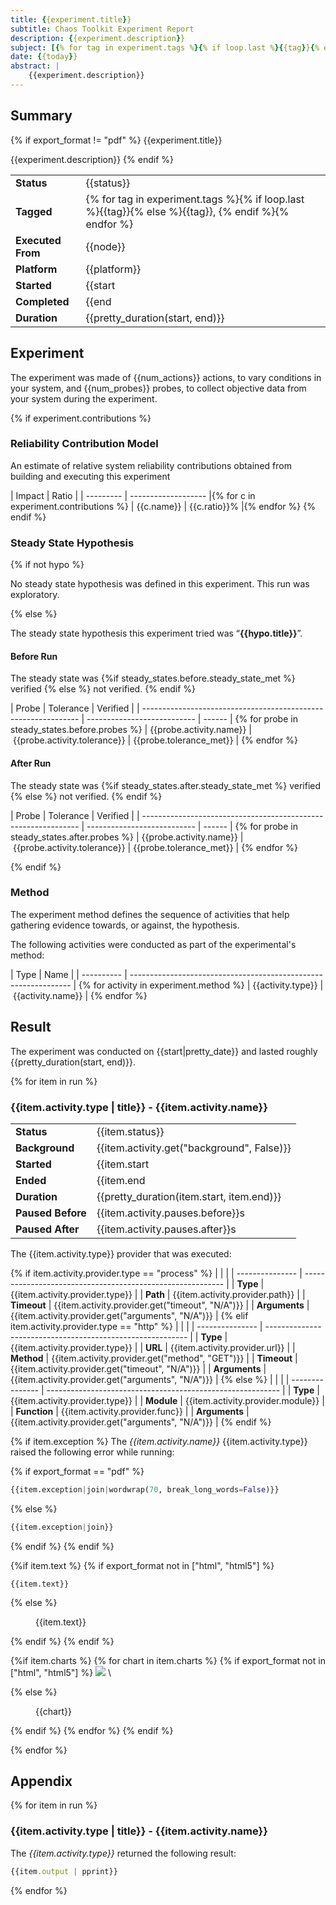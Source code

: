 ```yaml
---
title: {{experiment.title}}
subtitle: Chaos Toolkit Experiment Report
description: {{experiment.description}}
subject: [{% for tag in experiment.tags %}{% if loop.last %}{{tag}}{% else %}{{tag}}, {% endif %}{% endfor %}]
date: {{today}}
abstract: |
    {{experiment.description}}
---
```


## Summary
{% if export_format != "pdf" %}
{{experiment.title}}

{{experiment.description}}
{% endif %}

|                               |                     |
| ----------------------------- | ------------------- |
| **Status**                    | {{status}} |
| **Tagged**                    | {% for tag in experiment.tags %}{% if loop.last %}{{tag}}{% else %}{{tag}}, {% endif %}{% endfor %} |
| **Executed From**             | {{node}} |
| **Platform**                  | {{platform}} |
| **Started**                   | {{start | pretty_date}} | 
| **Completed**                 | {{end | pretty_date}} |
| **Duration**                  | {{pretty_duration(start, end)}} |

## Experiment

The experiment was made of {{num_actions}} actions, to vary conditions in your
system, and {{num_probes}} probes, to collect objective data from your system
during the experiment.

{% if experiment.contributions %}
### Reliability Contribution Model

An estimate of relative system reliability contributions obtained from building
and executing this experiment

| Impact     | Ratio |
| ---------  | ------------------- |{% for c in experiment.contributions %}
| {{c.name}} | {{c.ratio}}% |{% endfor %}
{% endif %}

### Steady State Hypothesis

{% if not hypo %}

No steady state hypothesis was defined in this experiment. This run was
exploratory.

{% else %}

The steady state hypothesis this experiment tried was
&ldquo;**{{hypo.title}}**&rdquo;.

#### Before Run

The steady state was {%if steady_states.before.steady_state_met %} verified {% else %} not verified. {% endif %}

|  Probe                                                         |  Tolerance                  | Verified |
| -------------------------------------------------------------- | --------------------------- | ------ | {% for probe in steady_states.before.probes %}
| {{probe.activity.name}}     | {{probe.activity.tolerance}}         | {{probe.tolerance_met}} | {% endfor %}

#### After Run

The steady state was {%if steady_states.after.steady_state_met %} verified {% else %} not verified. {% endif %}

|  Probe                                                         |  Tolerance                  | Verified |
| -------------------------------------------------------------- | --------------------------- | ------ | {% for probe in steady_states.after.probes %}
| {{probe.activity.name}}     | {{probe.activity.tolerance}}         | {{probe.tolerance_met}} | {% endfor %}

{% endif %}

### Method

The experiment method defines the sequence of activities that help gathering
evidence towards, or against, the hypothesis.

The following activities were conducted as part of the experimental's method:

|  Type      |  Name                                                           |
| ---------- | --------------------------------------------------------------- | {% for activity in experiment.method %}
| {{activity.type}} | {{activity.name}} | {% endfor %}

## Result

The experiment was conducted on {{start|pretty_date}} and lasted roughly
{{pretty_duration(start, end)}}.

{% for item in run %}
### {{item.activity.type | title}} - {{item.activity.name}}

|                       |               |
| --------------------- | ------------- |
| **Status**            | {{item.status}} |
| **Background**        | {{item.activity.get("background", False)}} |
| **Started**           | {{item.start | pretty_date}} | 
| **Ended**             | {{item.end | pretty_date}} |
| **Duration**          | {{pretty_duration(item.start, item.end)}} | {% if item.activity.get("pauses", {}).get("before") %}
| **Paused Before**     | {{item.activity.pauses.before}}s | {% endif %} {% if item.activity.get("pauses", {}).get("after") %}
| **Paused After**      | {{item.activity.pauses.after}}s | {% endif %}

The {{item.activity.type}} provider that was executed:

{% if item.activity.provider.type == "process" %}
|                 |                                                            |
| --------------- | ---------------------------------------------------------- |
| **Type**        | {{item.activity.provider.type}} |
| **Path**        | {{item.activity.provider.path}} |
| **Timeout**     | {{item.activity.provider.get("timeout", "N/A")}} | 
| **Arguments**   | {{item.activity.provider.get("arguments", "N/A")}} | 
{% elif item.activity.provider.type == "http"  %}
|                 |                                                            |
| --------------- | ---------------------------------------------------------- |
| **Type**        | {{item.activity.provider.type}} |
| **URL**         | {{item.activity.provider.url}} |
| **Method**      | {{item.activity.provider.get("method", "GET")}} | 
| **Timeout**     | {{item.activity.provider.get("timeout", "N/A")}} | 
| **Arguments**   | {{item.activity.provider.get("arguments", "N/A")}} | 
{% else %}
|                 |                                                            |
| --------------- | ---------------------------------------------------------- |
| **Type**        | {{item.activity.provider.type}} |
| **Module**      | {{item.activity.provider.module}} | 
| **Function**    | {{item.activity.provider.func}} | 
| **Arguments**   | {{item.activity.provider.get("arguments", "N/A")}} | 
{% endif %}

{% if item.exception %}
The *{{item.activity.name}}* {{item.activity.type}} raised the following error
while running:

{% if export_format == "pdf" %}
```python
{{item.exception|join|wordwrap(70, break_long_words=False)}}
```
{% else %}
```python
{{item.exception|join}}
```
{% endif %}
{% endif %}

{%if item.text %}
  {% if export_format not in ["html", "html5"] %}
```
{{item.text}}
```

  {% else %}
<figure>
    {{item.text}}
</figure>
  {% endif %}
{% endif %}

{%if item.charts %}
{% for chart in item.charts %}
  {% if export_format not in ["html", "html5"] %}
![](data:image/png;base64,{{chart}})
\ 

  {% else %}
<figure>
    {{chart}}
</figure>
  {% endif %}
  {% endfor %}
{% endif %}

{% endfor %}

## Appendix

{% for item in run %}
### {{item.activity.type | title}} - {{item.activity.name}}

The *{{item.activity.type}}* returned the following result:

```javascript
{{item.output | pprint}}
```

{% endfor %}